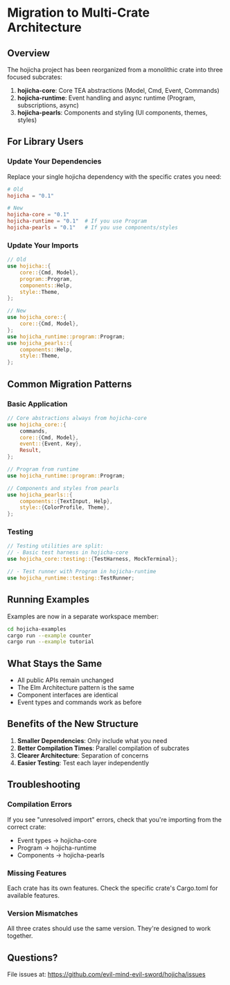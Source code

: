# Migration to Multi-Crate Architecture

## Overview
The hojicha project has been reorganized from a monolithic crate into three focused subcrates:

1. **hojicha-core**: Core TEA abstractions (Model, Cmd, Event, Commands)
2. **hojicha-runtime**: Event handling and async runtime (Program, subscriptions, async)
3. **hojicha-pearls**: Components and styling (UI components, themes, styles)

## For Library Users

### Update Your Dependencies
Replace your single hojicha dependency with the specific crates you need:

```toml
# Old
hojicha = "0.1"

# New
hojicha-core = "0.1"
hojicha-runtime = "0.1"  # If you use Program
hojicha-pearls = "0.1"   # If you use components/styles
```

### Update Your Imports

```rust
// Old
use hojicha::{
    core::{Cmd, Model},
    program::Program,
    components::Help,
    style::Theme,
};

// New
use hojicha_core::{
    core::{Cmd, Model},
};
use hojicha_runtime::program::Program;
use hojicha_pearls::{
    components::Help,
    style::Theme,
};
```

## Common Migration Patterns

### Basic Application
```rust
// Core abstractions always from hojicha-core
use hojicha_core::{
    commands,
    core::{Cmd, Model},
    event::{Event, Key},
    Result,
};

// Program from runtime
use hojicha_runtime::program::Program;

// Components and styles from pearls
use hojicha_pearls::{
    components::{TextInput, Help},
    style::{ColorProfile, Theme},
};
```

### Testing
```rust
// Testing utilities are split:
// - Basic test harness in hojicha-core
use hojicha_core::testing::{TestHarness, MockTerminal};

// - Test runner with Program in hojicha-runtime
use hojicha_runtime::testing::TestRunner;
```

## Running Examples

Examples are now in a separate workspace member:
```bash
cd hojicha-examples
cargo run --example counter
cargo run --example tutorial
```

## What Stays the Same

- All public APIs remain unchanged
- The Elm Architecture pattern is the same
- Component interfaces are identical
- Event types and commands work as before

## Benefits of the New Structure

1. **Smaller Dependencies**: Only include what you need
2. **Better Compilation Times**: Parallel compilation of subcrates
3. **Clearer Architecture**: Separation of concerns
4. **Easier Testing**: Test each layer independently

## Troubleshooting

### Compilation Errors
If you see "unresolved import" errors, check that you're importing from the correct crate:
- Event types → hojicha-core
- Program → hojicha-runtime
- Components → hojicha-pearls

### Missing Features
Each crate has its own features. Check the specific crate's Cargo.toml for available features.

### Version Mismatches
All three crates should use the same version. They're designed to work together.

## Questions?

File issues at: https://github.com/evil-mind-evil-sword/hojicha/issues